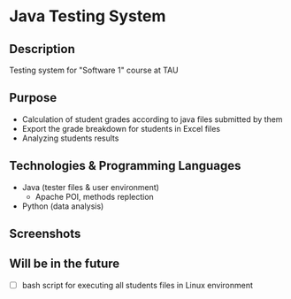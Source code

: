 # Java Testing System

## Description
Testing system for "Software 1" course at TAU

## Purpose
- Calculation of student grades according to java files submitted by them
- Export the grade breakdown for students in Excel files
- Analyzing students results

## Technologies & Programming Languages
- Java (tester files & user environment)
  - Apache POI, methods replection
- Python (data analysis)
  
  
## Screenshots


## Will be in the future
- [ ] bash script for executing all students files in Linux environment
